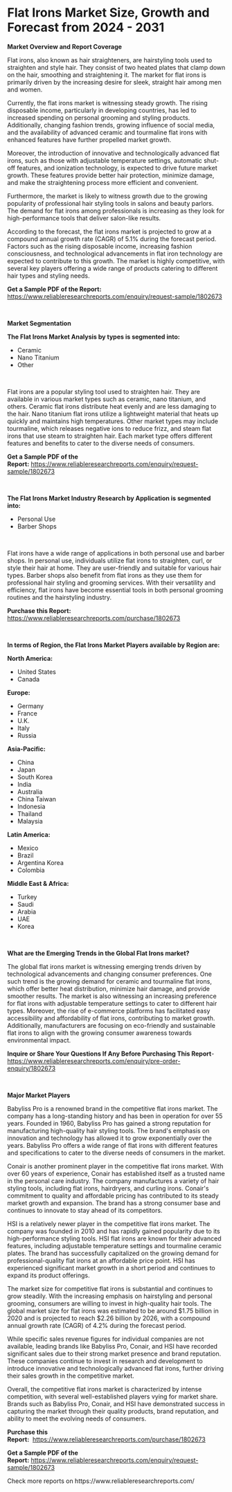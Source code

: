 <p><h1>Flat Irons Market Size, Growth and Forecast from 2024 - 2031</h1></p><p><strong>Market Overview and Report Coverage</strong></p>
<p><p>Flat irons, also known as hair straighteners, are hairstyling tools used to straighten and style hair. They consist of two heated plates that clamp down on the hair, smoothing and straightening it. The market for flat irons is primarily driven by the increasing desire for sleek, straight hair among men and women.</p><p>Currently, the flat irons market is witnessing steady growth. The rising disposable income, particularly in developing countries, has led to increased spending on personal grooming and styling products. Additionally, changing fashion trends, growing influence of social media, and the availability of advanced ceramic and tourmaline flat irons with enhanced features have further propelled market growth.</p><p>Moreover, the introduction of innovative and technologically advanced flat irons, such as those with adjustable temperature settings, automatic shut-off features, and ionization technology, is expected to drive future market growth. These features provide better hair protection, minimize damage, and make the straightening process more efficient and convenient.</p><p>Furthermore, the market is likely to witness growth due to the growing popularity of professional hair styling tools in salons and beauty parlors. The demand for flat irons among professionals is increasing as they look for high-performance tools that deliver salon-like results.</p><p>According to the forecast, the flat irons market is projected to grow at a compound annual growth rate (CAGR) of 5.1% during the forecast period. Factors such as the rising disposable income, increasing fashion consciousness, and technological advancements in flat iron technology are expected to contribute to this growth. The market is highly competitive, with several key players offering a wide range of products catering to different hair types and styling needs.</p></p>
<p><strong>Get a Sample PDF of the Report:</strong> <a href="https://www.reliableresearchreports.com/enquiry/request-sample/1802673">https://www.reliableresearchreports.com/enquiry/request-sample/1802673</a></p>
<p>&nbsp;</p>
<p><strong>Market Segmentation</strong></p>
<p><strong>The Flat Irons Market Analysis by types is segmented into:</strong></p>
<p><ul><li>Ceramic</li><li>Nano Titanium</li><li>Other</li></ul></p>
<p>&nbsp;</p>
<p><p>Flat irons are a popular styling tool used to straighten hair. They are available in various market types such as ceramic, nano titanium, and others. Ceramic flat irons distribute heat evenly and are less damaging to the hair. Nano titanium flat irons utilize a lightweight material that heats up quickly and maintains high temperatures. Other market types may include tourmaline, which releases negative ions to reduce frizz, and steam flat irons that use steam to straighten hair. Each market type offers different features and benefits to cater to the diverse needs of consumers.</p></p>
<p><strong>Get a Sample PDF of the Report:</strong>&nbsp;<a href="https://www.reliableresearchreports.com/enquiry/request-sample/1802673">https://www.reliableresearchreports.com/enquiry/request-sample/1802673</a></p>
<p>&nbsp;</p>
<p><strong>The Flat Irons Market Industry Research by Application is segmented into:</strong></p>
<p><ul><li>Personal Use</li><li>Barber Shops</li></ul></p>
<p>&nbsp;</p>
<p><p>Flat irons have a wide range of applications in both personal use and barber shops. In personal use, individuals utilize flat irons to straighten, curl, or style their hair at home. They are user-friendly and suitable for various hair types. Barber shops also benefit from flat irons as they use them for professional hair styling and grooming services. With their versatility and efficiency, flat irons have become essential tools in both personal grooming routines and the hairstyling industry.</p></p>
<p><strong>Purchase this Report:</strong>&nbsp; <a href="https://www.reliableresearchreports.com/purchase/1802673">https://www.reliableresearchreports.com/purchase/1802673</a></p>
<p>&nbsp;</p>
<p><strong>In terms of Region, the Flat Irons Market Players available by Region are:</strong></p>
<p>
    <p> <strong> North America: </strong>
        <ul>
            <li>United States</li>
            <li>Canada</li>
        </ul>
        </p> 
    <p> <strong> Europe: </strong>
        <ul>
            <li>Germany</li>
            <li>France</li>
            <li>U.K.</li>
            <li>Italy</li>
            <li>Russia</li>
        </ul>
        </p> 
    <p> <strong> Asia-Pacific: </strong>
        <ul>
            <li>China</li>
            <li>Japan</li>
            <li>South Korea</li>
            <li>India</li>
            <li>Australia</li>
            <li>China Taiwan</li>
            <li>Indonesia</li>
            <li>Thailand</li>
            <li>Malaysia</li>
        </ul>
        </p> 
    <p> <strong> Latin America: </strong>
        <ul>
            <li>Mexico</li>
            <li>Brazil</li>
            <li>Argentina Korea</li>
            <li>Colombia</li>
        </ul>
        </p> 
    <p> <strong> Middle East & Africa: </strong>
        <ul>
            <li>Turkey</li>
            <li>Saudi</li>
            <li>Arabia</li>
            <li>UAE</li>
            <li>Korea</li>
        </ul>
    </p>
    </p>
<p>&nbsp;</p>
<p><strong>What are the Emerging Trends in the Global Flat Irons market?</strong></p>
<p><p>The global flat irons market is witnessing emerging trends driven by technological advancements and changing consumer preferences. One such trend is the growing demand for ceramic and tourmaline flat irons, which offer better heat distribution, minimize hair damage, and provide smoother results. The market is also witnessing an increasing preference for flat irons with adjustable temperature settings to cater to different hair types. Moreover, the rise of e-commerce platforms has facilitated easy accessibility and affordability of flat irons, contributing to market growth. Additionally, manufacturers are focusing on eco-friendly and sustainable flat irons to align with the growing consumer awareness towards environmental impact.</p></p>
<p><strong>Inquire or Share Your Questions If Any Before Purchasing This Report</strong>- <a href="https://www.reliableresearchreports.com/enquiry/pre-order-enquiry/1802673">https://www.reliableresearchreports.com/enquiry/pre-order-enquiry/1802673</a></p>
<p>&nbsp;</p>
<p><strong>Major Market Players</strong></p>
<p><p>Babyliss Pro is a renowned brand in the competitive flat irons market. The company has a long-standing history and has been in operation for over 55 years. Founded in 1960, Babyliss Pro has gained a strong reputation for manufacturing high-quality hair styling tools. The brand's emphasis on innovation and technology has allowed it to grow exponentially over the years. Babyliss Pro offers a wide range of flat irons with different features and specifications to cater to the diverse needs of consumers in the market.</p><p>Conair is another prominent player in the competitive flat irons market. With over 60 years of experience, Conair has established itself as a trusted name in the personal care industry. The company manufactures a variety of hair styling tools, including flat irons, hairdryers, and curling irons. Conair's commitment to quality and affordable pricing has contributed to its steady market growth and expansion. The brand has a strong consumer base and continues to innovate to stay ahead of its competitors.</p><p>HSI is a relatively newer player in the competitive flat irons market. The company was founded in 2010 and has rapidly gained popularity due to its high-performance styling tools. HSI flat irons are known for their advanced features, including adjustable temperature settings and tourmaline ceramic plates. The brand has successfully capitalized on the growing demand for professional-quality flat irons at an affordable price point. HSI has experienced significant market growth in a short period and continues to expand its product offerings.</p><p>The market size for competitive flat irons is substantial and continues to grow steadily. With the increasing emphasis on hairstyling and personal grooming, consumers are willing to invest in high-quality hair tools. The global market size for flat irons was estimated to be around $1.75 billion in 2020 and is projected to reach $2.26 billion by 2026, with a compound annual growth rate (CAGR) of 4.2% during the forecast period.</p><p>While specific sales revenue figures for individual companies are not available, leading brands like Babyliss Pro, Conair, and HSI have recorded significant sales due to their strong market presence and brand reputation. These companies continue to invest in research and development to introduce innovative and technologically advanced flat irons, further driving their sales growth in the competitive market.</p><p>Overall, the competitive flat irons market is characterized by intense competition, with several well-established players vying for market share. Brands such as Babyliss Pro, Conair, and HSI have demonstrated success in capturing the market through their quality products, brand reputation, and ability to meet the evolving needs of consumers.</p></p>
<p><strong>Purchase this Report:</strong>&nbsp;&nbsp;<a href="https://www.reliableresearchreports.com/purchase/1802673">https://www.reliableresearchreports.com/purchase/1802673</a></p>
<p></p>
<p><strong>Get a Sample PDF of the Report:</strong>&nbsp;<a href="https://www.reliableresearchreports.com/enquiry/request-sample/1802673">https://www.reliableresearchreports.com/enquiry/request-sample/1802673</a></p>
<p>Check more reports on https://www.reliableresearchreports.com/</p>